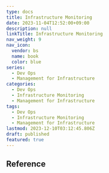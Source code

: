 ```yaml
---
type: docs
title: Infrastructure Monitoring
date: 2023-11-04T12:52:00+09:00
description: null
linkTitle: Infrastructure Monitoring
nav_weight: 9
nav_icon:
  vendor: bs
  name: book
  color: blue
series:
  - Dev Ops
  - Management for Infrastructure
categories:
  - Dev Ops
  - Infrastructure Monitoring
  - Management for Infrastructure
tags:
  - Dev Ops
  - Infrastructure Monitoring
  - Management for Infrastructure
lastmod: 2023-12-10T03:12:45.806Z
draft: published
featured: true
---
```


## Reference
